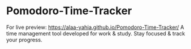 # Pomodoro-Time-Tracker

For live preview: https://alaa-yahia.github.io/Pomodoro-Time-Tracker/
A time management tool developed for work &amp; study.
Stay focused & track your progress.
